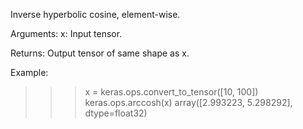 Inverse hyperbolic cosine, element-wise.

Arguments:
    x: Input tensor.

Returns:
    Output tensor of same shape as x.

Example:
>>> x = keras.ops.convert_to_tensor([10, 100])
>>> keras.ops.arccosh(x)
array([2.993223, 5.298292], dtype=float32)
